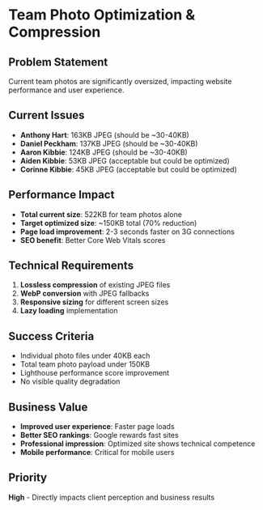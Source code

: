 # Team Photo Optimization & Compression

## Problem Statement
Current team photos are significantly oversized, impacting website performance and user experience.

## Current Issues
- **Anthony Hart**: 163KB JPEG (should be ~30-40KB)
- **Daniel Peckham**: 137KB JPEG (should be ~30-40KB)  
- **Aaron Kibbie**: 124KB JPEG (should be ~30-40KB)
- **Aiden Kibbie**: 53KB JPEG (acceptable but could be optimized)
- **Corinne Kibbie**: 45KB JPEG (acceptable but could be optimized)

## Performance Impact
- **Total current size**: 522KB for team photos alone
- **Target optimized size**: ~150KB total (70% reduction)
- **Page load improvement**: 2-3 seconds faster on 3G connections
- **SEO benefit**: Better Core Web Vitals scores

## Technical Requirements
1. **Lossless compression** of existing JPEG files
2. **WebP conversion** with JPEG fallbacks
3. **Responsive sizing** for different screen sizes
4. **Lazy loading** implementation

## Success Criteria
- Individual photo files under 40KB each
- Total team photo payload under 150KB
- Lighthouse performance score improvement
- No visible quality degradation

## Business Value
- **Improved user experience**: Faster page loads
- **Better SEO rankings**: Google rewards fast sites  
- **Professional impression**: Optimized site shows technical competence
- **Mobile performance**: Critical for mobile users

## Priority
**High** - Directly impacts client perception and business results
